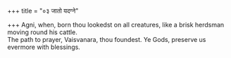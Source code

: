 +++
title = "०३ जातो यदग्ने"

+++
Agni, when, born thou lookedst on all creatures, like a brisk herdsman moving round his cattle.  
     The path to prayer, Vaisvanara, thou foundest. Ye Gods, preserve us evermore with blessings.
